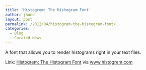```yaml
---
title: 'Histogrem: The Histogram Font'
author: jhund
layout: post
permalink: /2012/04/histogrem-the-histogram-font/
categories:
  - Blog
  - Curated News
---
```

A font that allows you to render histograms right in your text files.

Link: [Histogrem: The Histogram Font][1] via www.histogrem.com

 [1]: http://bit.ly/HfKipR